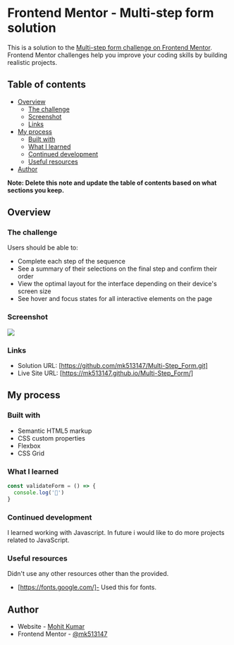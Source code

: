 # Frontend Mentor - Multi-step form solution

This is a solution to the [Multi-step form challenge on Frontend Mentor](https://www.frontendmentor.io/challenges/multistep-form-YVAnSdqQBJ). Frontend Mentor challenges help you improve your coding skills by building realistic projects. 

## Table of contents

- [Overview](#overview)
  - [The challenge](#the-challenge)
  - [Screenshot](#screenshot)
  - [Links](#links)
- [My process](#my-process)
  - [Built with](#built-with)
  - [What I learned](#what-i-learned)
  - [Continued development](#continued-development)
  - [Useful resources](#useful-resources)
- [Author](#author)


**Note: Delete this note and update the table of contents based on what sections you keep.**

## Overview

### The challenge

Users should be able to:

- Complete each step of the sequence
- See a summary of their selections on the final step and confirm their order
- View the optimal layout for the interface depending on their device's screen size
- See hover and focus states for all interactive elements on the page

### Screenshot

![](./Screenshot.jpg)

### Links

- Solution URL: [https://github.com/mk513147/Multi-Step_Form.git]
- Live Site URL: [https://mk513147.github.io/Multi-Step_Form/]

## My process

### Built with

- Semantic HTML5 markup
- CSS custom properties
- Flexbox
- CSS Grid


### What I learned

```js
const validateForm = () => {
  console.log('🎉')
}
```


### Continued development

I learned working with Javascript. In future i would like to do more projects related to JavaScript.

### Useful resources

Didn't use any other resources other than the provided.
- [https://fonts.google.com/]- Used this for fonts.

## Author

- Website - [Mohit Kumar](https://www.your-site.com)
- Frontend Mentor - [@mk513147](https://www.frontendmentor.io/profile/mk513147)

